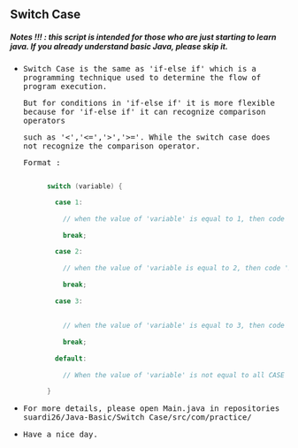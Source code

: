 ## Switch Case

##### Notes !!! : this script is intended for those who are just starting to learn java. If you already understand basic Java, please skip it.

- <samp>Switch Case is the same as 'if-else if' which is a programming technique used to determine the flow of program execution.</samp>  
 
  <samp>But for conditions in 'if-else if' it is more flexible because for 'if-else if' it can recognize comparison operators</samp>  
  
  <samp>such as '<','<=','>','>='. While the switch case does not recognize the comparison operator.</samp> 
  
  <samp>Format :</samp> 
  ```java
  
        switch (variable) {

          case 1:
            
            // when the value of 'variable' is equal to 1, then code 'A' will be executed.
            
            break;
            
          case 2:
          
            // when the value of 'variable is equal to 2, then code 'B' will be executed.
          
            break;
            
          case 3:
          
          
            // when the value of 'variable' is equal to 3, then code 'C' will be executed.
            
            break;
          
          default:
          
            // When the value of 'variable' is not equal to all CASE conditions, the 'default' command will be executed.
          
        }
  ```
- <samp>For more details, please open Main.java in repositories suardi26/Java-Basic/Switch Case/src/com/practice/</samp> 

- <samp>Have a nice day.</samp> 
